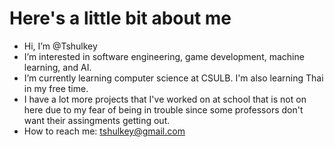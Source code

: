# Here's a little bit about me

- Hi, I’m @Tshulkey
- I’m interested in software engineering, game development, machine learning, and AI.
- I’m currently learning computer science at CSULB. I'm also learning Thai in my free time.
- I have a lot more projects that I've worked on at school that is not on here due to my fear of being in trouble since some professors don't want their assingments getting out.
- How to reach me: tshulkey@gmail.com
